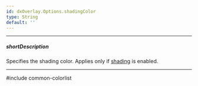 ```yaml
---
id: dxOverlay.Options.shadingColor
type: String
default: ''
---
```

---
##### shortDescription
Specifies the shading color. Applies only if [shading](/api-reference/10%20UI%20Components/dxOverlay/1%20Configuration/shading.md '{basewidgetpath}/Configuration/#shading') is enabled.

---
#include common-colorlist